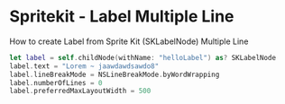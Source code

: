 # Spritekit - Label Multiple Line

How to create Label from Sprite Kit (SKLabelNode) Multiple Line


```swift
let label = self.childNode(withName: "helloLabel") as? SKLabelNode
label.text = "Lorem ~ jaawdawdsawdo8" 
label.lineBreakMode = NSLineBreakMode.byWordWrapping 
label.numberOfLines = 0 
label.preferredMaxLayoutWidth = 500
```
